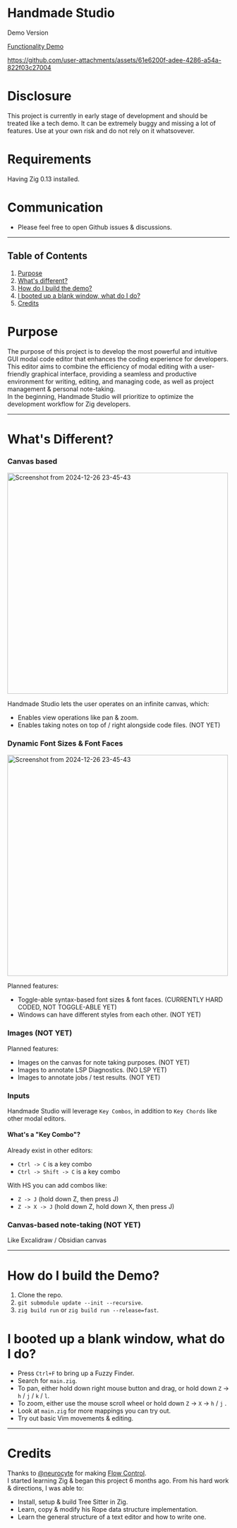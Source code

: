 # Handmade Studio

Demo Version

[Functionality Demo](https://www.youtube.com/watch?v=IIJP-Y-p3vw)

https://github.com/user-attachments/assets/61e6200f-adee-4286-a54a-822f03c27004

# Disclosure

This project is currently in early stage of development and should be treated like a tech demo.
It can be extremely buggy and missing a lot of features.
Use at your own risk and do not rely on it whatsovever.

# Requirements

Having Zig 0.13 installed.

# Communication

- Please feel free to open Github issues & discussions.

---

## Table of Contents

1. [Purpose](#purpose)
2. [What's different?](#whats-different)
3. [How do I build the demo?](#how-do-i-build-the-demo)
4. [I booted up a blank window, what do I do?](#i-booted-up-a-blank-window-what-do-i-do)
5. [Credits](#credits)

# Purpose

The purpose of this project is to develop the most powerful and intuitive GUI modal code editor that enhances the coding experience for developers.
This editor aims to combine the efficiency of modal editing with a user-friendly graphical interface,
providing a seamless and productive environment for writing, editing, and managing code, as well as project management & personal note-taking.
<br>
In the beginning, Handmade Studio will prioritize to optimize the development workflow for Zig developers.

---

# What's Different?

### Canvas based

<img src="https://github.com/user-attachments/assets/166bc785-fdb7-4519-a5b9-0b7ad1a51e4b" alt="Screenshot from 2024-12-26 23-45-43" width="500"/>

Handmade Studio lets the user operates on an infinite canvas, which:

- Enables view operations like pan & zoom.
- Enables taking notes on top of / right alongside code files. (NOT YET)

### Dynamic Font Sizes & Font Faces

<img src="https://github.com/user-attachments/assets/fd329ee8-0ed3-4b50-a1ba-99abd318edd1" alt="Screenshot from 2024-12-26 23-45-43" width="500"/>

Planned features:

- Toggle-able syntax-based font sizes & font faces. (CURRENTLY HARD CODED, NOT TOGGLE-ABLE YET)
- Windows can have different styles from each other. (NOT YET)

### Images (NOT YET)

Planned features:

- Images on the canvas for note taking purposes. (NOT YET)
- Images to annotate LSP Diagnostics. (NO LSP YET)
- Images to annotate jobs / test results. (NOT YET)

### Inputs

Handmade Studio will leverage `Key Combos`, in addition to `Key Chords` like other modal editors.

#### What's a "Key Combo"?

Already exist in other editors:

- `Ctrl -> C` is a key combo
- `Ctrl -> Shift -> C` is a key combo

With HS you can add combos like:

- `Z -> J` (hold down Z, then press J)
- `Z -> X -> J` (hold down Z, hold down X, then press J)

### Canvas-based note-taking (NOT YET)

Like Excalidraw / Obsidian canvas

---

# How do I build the Demo?

1. Clone the repo.
2. `git submodule update --init --recursive`.
3. `zig build run` or `zig build run --release=fast`.

# I booted up a blank window, what do I do?

- Press `Ctrl+F` to bring up a Fuzzy Finder.
- Search for `main.zig`.
- To pan, either hold down right mouse button and drag, or hold down `Z` -> `h` / `j` / `k` / `l`.
- To zoom, either use the mouse scroll wheel or hold down `Z` -> `X` -> `h` / `j` .
- Look at `main.zig` for more mappings you can try out.
- Try out basic Vim movements & editing.

---

# Credits

Thanks to [@neurocyte](https://github.com/neurocyte/) for making [Flow Control](https://github.com/neurocyte/flow).
<br>
I started learning Zig & began this project 6 months ago. From his hard work & directions, I was able to:

- Install, setup & build Tree Sitter in Zig.
- Learn, copy & modify his Rope data structure implementation.
- Learn the general structure of a text editor and how to write one.
